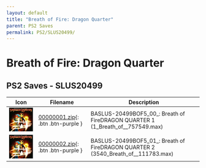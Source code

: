 ```yaml
---
layout: default
title: "Breath of Fire: Dragon Quarter"
parent: PS2 Saves
permalink: PS2/SLUS20499/
---
```

# Breath of Fire: Dragon Quarter

## PS2 Saves - SLUS20499

| Icon | Filename | Description |
|------|----------|-------------|
| ![Breath of Fire: Dragon Quarter](icon0.png) | [00000001.zip](00000001.zip){: .btn .btn-purple } | BASLUS-20499BOF5_00_: Breath of FireDRAGON QUARTER 1 (1_Breath_of__757549.max) |
| ![Breath of Fire: Dragon Quarter](icon0.png) | [00000002.zip](00000002.zip){: .btn .btn-purple } | BASLUS-20499BOF5_01_: Breath of FireDRAGON QUARTER 2 (3540_Breath_of__111783.max) |
